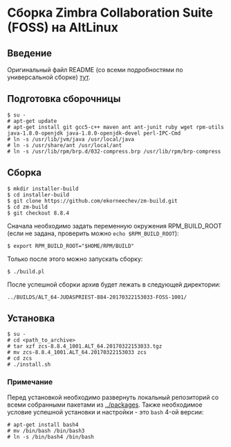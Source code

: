 # Сборка Zimbra Collaboration Suite (FOSS) на AltLinux

## Введение

Оригинальный файл README (со всеми подробностями по универсальной сборке) [тут](https://github.com/ekorneechev/zm-build/blob/8.8.4/_README.md).

## Подготовка сборочницы

    $ su -
    # apt-get update
    # apt-get install git gcc5-c++ maven ant ant-junit ruby wget rpm-utils java-1.8.0-openjdk java-1.8.0-openjdk-devel perl-IPC-Cmd
    # ln -s /usr/lib/jvm/java /usr/local/java
    # ln -s /usr/share/ant /usr/local/ant
    # ln -s /usr/lib/rpm/brp.d/032-compress.brp /usr/lib/rpm/brp-compress

## Сборка

    $ mkdir installer-build
    $ cd installer-build
    $ git clone https://github.com/ekorneechev/zm-build.git
    $ cd zm-build
    $ git checkout 8.8.4

Сначала необходимо задать переменную окружения RPM_BUILD_ROOT (если не задана, проверить можно `echo $RPM_BUILD_ROOT`):

    $ export RPM_BUILD_ROOT="$HOME/RPM/BUILD"
    
Только после этого можно запускать сборку:

    $ ./build.pl

После успешной сборки архив будет лежать в следующей директории:

    ../BUILDS/ALT_64-JUDASPRIEST-884-20170322153033-FOSS-1001/

## Установка

    $ su -
    # cd <path_to_archive>
    # tar xzf zcs-8.8.4_1001.ALT_64.20170322153033.tgz
    # mv zcs-8.8.4_1001.ALT_64.20170322153033 zcs
    # cd zcs
    # ./install.sh

### Примечание

Перед установкой необходимо развернуть локальный репозиторий со всеми собранными пакетами из [../packages](https://github.com/ekorneechev/packages). Также необходимое условие успешной установки и настройки - это `bash` 4-ой версии:

    # apt-get install bash4
    # mv /bin/bash /bin/bash3
    # ln -s /bin/bash4 /bin/bash
